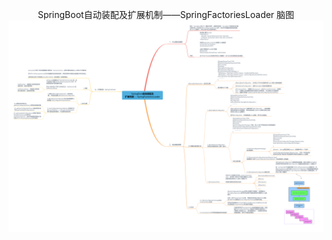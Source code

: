

<center> 

SpringBoot自动装配及扩展机制——SpringFactoriesLoader 脑图
![SpringBoot自动装配及扩展机制——SpringFactoriesLoader](./SpringBoot自动装配及扩展机制——SpringFactoriesLoader.png)
</center>